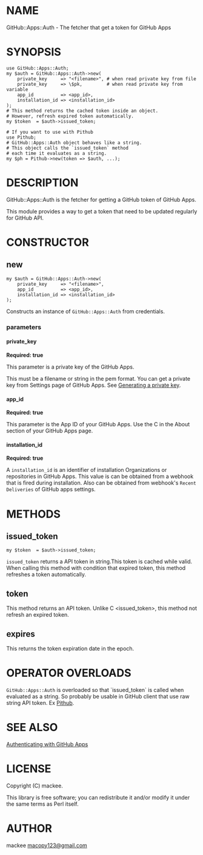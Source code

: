 # NAME

GitHub::Apps::Auth - The fetcher that get a token for GitHub Apps

# SYNOPSIS

    use GitHub::Apps::Auth;
    my $auth = GitHub::Apps::Auth->new(
        private_key     => "<filename>", # when read private key from file
        private_key     => \$pk,         # when read private key from variable
        app_id          => <app_id>,
        installation_id => <installation_id>
    );
    # This method returns the cached token inside an object.
    # However, refresh expired token automatically.
    my $token  = $auth->issued_token;

    # If you want to use with Pithub
    use Pithub;
    # GitHub::Apps::Auth object behaves like a string.
    # This object calls the `issued_token` method
    # each time it evaluates as a string.
    my $ph = Pithub->new(token => $auth, ...);

# DESCRIPTION

GitHub::Apps::Auth is the fetcher for getting a GitHub token of GitHub Apps.

This module provides a way to get a token that need to be updated regularly for GitHub API.

# CONSTRUCTOR

## new

    my $auth = GitHub::Apps::Auth->new(
        private_key     => "<filename>",
        app_id          => <app_id>,
        installation_id => <installation_id>
    );

Constructs an instance of `GitHub::Apps::Auth` from credentials.

### parameters

#### private\_key

**Required: true**

This parameter is a private key of the GitHub Apps.

This must be a filename or string in the pem format. You can get a private key from Settings page of GitHub Apps. See [Generating a private key](https://developer.github.com/apps/building-github-apps/authenticating-with-github-apps/#generating-a-private-key).

#### app\_id

**Required: true**

This parameter is the App ID of your GitHub Apps. Use the C <App ID> in the About section of your GitHub Apps page.

#### installation\_id

**Required: true**

A `installation_id` is an identifier of installation Organizations or repositories in GitHub Apps. This value is can be obtained from a webhook that is fired during installation. Also can be obtained from webhook's `Recent Deliveries` of GitHub apps settings.

# METHODS

## issued\_token

    my $token  = $auth->issued_token;

`issued_token` returns a API token in string.This token is cached while valid. When calling this method with condition that expired token, this method refreshes a token automatically.

## token

This method returns an API token. Unlike C &lt;issued\_token>, this method not refresh an expired token.

## expires

This returns the token expiration date in the epoch.

# OPERATOR OVERLOADS

`GitHub::Apps::Auth` is overloaded so that \`issued\_token\` is called when evaluated as a string. So probably be usable in GitHub client that use raw string API token. Ex [Pithub](https://metacpan.org/pod/Pithub).

# SEE ALSO

[Authenticating with GitHub Apps](https://developer.github.com/apps/building-github-apps/authenticating-with-github-apps)

# LICENSE

Copyright (C) mackee.

This library is free software; you can redistribute it and/or modify
it under the same terms as Perl itself.

# AUTHOR

mackee <macopy123@gmail.com>
